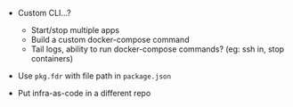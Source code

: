 - Custom CLI...?
  - Start/stop multiple apps
  - Build a custom docker-compose command
  - Tail logs, ability to run docker-compose commands? (eg: ssh in, stop containers)

- Use `pkg.fdr` with file path in `package.json`

- Put infra-as-code in a different repo